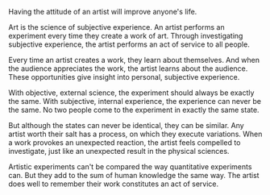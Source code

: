 Having the attitude of an artist will improve anyone's life.

Art is the science of subjective experience. An artist performs an experiment every time they create a work of art. Through investigating subjective experience, the artist performs an act of service to all people.

Every time an artist creates a work, they learn about themselves. And when the audience appreciates the work, the artist learns about the audience. These opportunities give insight into personal, subjective experience.

With objective, external science, the experiment should always be exactly the same. With subjective, internal experience, the experience can never be the same. No two people come to the experiment in exactly the same state.

But although the states can never be identical, they can be similar. Any artist worth their salt has a process, on which they execute variations. When a work provokes an unexpected reaction, the artist feels compelled to investigate, just like an unexpected result in the physical sciences.

Artistic experiments can't be compared the way quantitative experiments can. But they add to the sum of human knowledge the same way. The artist does well to remember their work constitutes an act of service.
